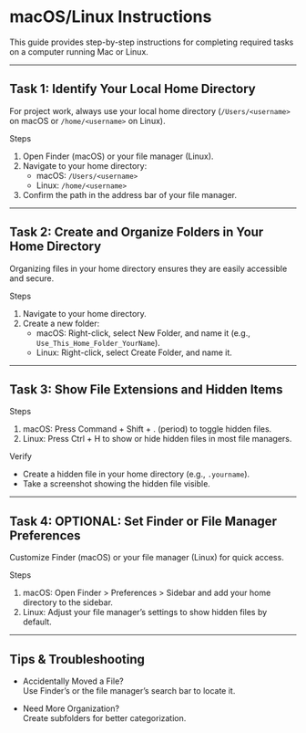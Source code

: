 # macOS/Linux Instructions

This guide provides step-by-step instructions for completing required tasks on a computer running Mac or Linux. 

---

## Task 1: Identify Your Local Home Directory

For project work, always use your local home directory (`/Users/<username>` on macOS or `/home/<username>` on Linux).

Steps
1. Open Finder (macOS) or your file manager (Linux).
2. Navigate to your home directory:
   - macOS: `/Users/<username>`
   - Linux: `/home/<username>`
3. Confirm the path in the address bar of your file manager.

---

## Task 2: Create and Organize Folders in Your Home Directory

Organizing files in your home directory ensures they are easily accessible and secure.

Steps
1. Navigate to your home directory.
2. Create a new folder:
   - macOS: Right-click, select New Folder, and name it (e.g., `Use_This_Home_Folder_YourName`).
   - Linux: Right-click, select Create Folder, and name it.

---

## Task 3: Show File Extensions and Hidden Items

Steps
1. macOS: Press Command + Shift + . (period) to toggle hidden files.
2. Linux: Press Ctrl + H to show or hide hidden files in most file managers.

Verify
- Create a hidden file in your home directory (e.g., `.yourname`).
- Take a screenshot showing the hidden file visible.

---

## Task 4: OPTIONAL: Set Finder or File Manager Preferences

Customize Finder (macOS) or your file manager (Linux) for quick access.

Steps
1. macOS: Open Finder > Preferences > Sidebar and add your home directory to the sidebar.
2. Linux: Adjust your file manager’s settings to show hidden files by default.

---

## Tips & Troubleshooting

- Accidentally Moved a File?  
  Use Finder’s or the file manager’s search bar to locate it.  

- Need More Organization?  
  Create subfolders for better categorization.
